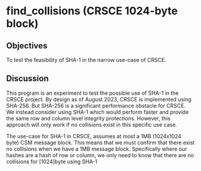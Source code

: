 find_collisions (CRSCE 1024-byte block)
========================================

## Objectives
To test the feasibility of SHA-1 in the narrow use-case of CRSCE.

## Discussion
This program is an experiment to test the possible use of SHA-1 in the CRSCE project.
By design as of August 2023, CRSCE is implemented using SHA-256.  But SHA-256 is a
significant performance obstacle for CRSCE.  We instead consider using SHA-1 which 
would perform faster and provide the same row and column level integrity protections.
However, this approach will only work if no collisions exist in this specific use case.

The use-case for SHA-1 in CRSCE, assumes at most a 1MB (1024x1024 byte) CSM message block.
This means that we must confirm that there exist no collisions when we have a 1MB message
block.  Specifically where our hashes are a hash of row or column, we only need to know
that there are no collisions for [1024]byte using SHA-1
